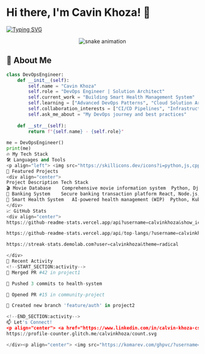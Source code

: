 # Hi there, I'm Cavin Khoza! 👋

[![Typing SVG](https://readme-typing-svg.herokuapp.com?font=Fira+Code&size=30&duration=4000&pause=1000&color=00F718&background=000000&center=true&vCenter=true&width=1000&lines=DevOps+Engineer;Solution+Architecture+Enthusiast;CI/CD+Specialist;Cloud+Native+Developer;Automation+Lover)](https://git.io/typing-svg)

<p align="center">
  <img src="https://github.com/calvinkhoza/calvinkhoza/blob/output/github-contribution-grid-snake.svg" alt="snake animation">
</p>

## 🚀 About Me

```python
class DevOpsEngineer:
    def __init__(self):
        self.name = "Cavin Khoza"
        self.role = "DevOps Engineer | Solution Architect"
        self.current_work = "Building Smart Health Management System"
        self.learning = ["Advanced DevOps Patterns", "Cloud Solution Architecture"]
        self.collaboration_interests = ["CI/CD Pipelines", "Infrastructure as Code"]
        self.ask_me_about = "My DevOps journey and best practices"
        
    def __str__(self):
        return f"{self.name} - {self.role}"
    
me = DevOpsEngineer()
print(me)
🔥 My Tech Stack
🛠️ Languages and Tools
<p align="left"> <img src="https://skillicons.dev/icons?i=python,js,cpp,react,django,git,github,gitlab,docker,kubernetes,jenkins,aws,gcp,azure,linux,bash,terraform,ansible,grafana,prometheus,nginx,mysql,mongodb,postgresql,vscode&perline=8" alt="tech stack icons" /> </p>
🚀 Featured Projects
<div align="center">
Project	Description	Tech Stack
🎬 Movie Database	Comprehensive movie information system	Python, Django, MongoDB
🏦 Banking System	Secure banking transaction platform	React, Node.js, PostgreSQL
🏥 Smart Health System	AI-powered health management (WIP)	Python, Kubernetes, Terraform
</div>
📈 GitHub Stats
<div align="center">
https://github-readme-stats.vercel.app/api?username=calvinkhoza&show_icons=true&theme=radical&count_private=true

https://github-readme-stats.vercel.app/api/top-langs/?username=calvinkhoza&layout=compact&theme=radical

https://streak-stats.demolab.com?user=calvinkhoza&theme=radical

</div>
🌟 Recent Activity
<!--START_SECTION:activity-->
🎉 Merged PR #42 in project1

🚀 Pushed 3 commits to health-system

💪 Opened PR #15 in community-project

🎨 Created new branch 'feature/auth' in project2

<!--END_SECTION:activity-->
📫 Let's Connect!
<p align="center"> <a href="https://www.linkedin.com/in/calvin-khoza-csk1998/"> <img src="https://img.shields.io/badge/LinkedIn-0077B5?style=for-the-badge&logo=linkedin&logoColor=white" /> </a> <a href="https://twitter.com/calvinkhoza"> <img src="https://img.shields.io/badge/Twitter-1DA1F2?style=for-the-badge&logo=twitter&logoColor=white" /> </a> <a href="mailto:your.email@example.com"> <img src="https://img.shields.io/badge/Gmail-D14836?style=for-the-badge&logo=gmail&logoColor=white" /> </a> <a href="https://dev.to/calvinkhoza"> <img src="https://img.shields.io/badge/dev.to-0A0A0A?style=for-the-badge&logo=dev.to&logoColor=white" /> </a> </p><div align="center">
https://profile-counter.glitch.me/calvinkhoza/count.svg

</div><p align="center"> <img src="https://komarev.com/ghpvc/?username=calvinkhoza&label=Profile%20views&color=0e75b6&style=flat" alt="calvinkhoza" /> </p> 
